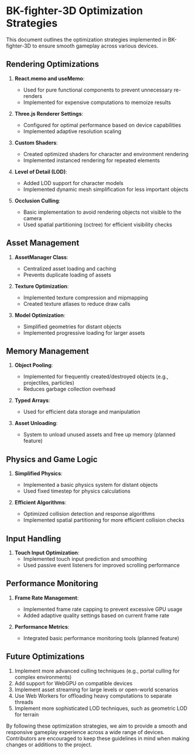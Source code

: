# BK-fighter-3D Optimization Strategies

This document outlines the optimization strategies implemented in BK-fighter-3D to ensure smooth gameplay across various devices.

## Rendering Optimizations

1. **React.memo and useMemo**: 
   - Used for pure functional components to prevent unnecessary re-renders
   - Implemented for expensive computations to memoize results

2. **Three.js Renderer Settings**:
   - Configured for optimal performance based on device capabilities
   - Implemented adaptive resolution scaling

3. **Custom Shaders**:
   - Created optimized shaders for character and environment rendering
   - Implemented instanced rendering for repeated elements

4. **Level of Detail (LOD)**:
   - Added LOD support for character models
   - Implemented dynamic mesh simplification for less important objects

5. **Occlusion Culling**:
   - Basic implementation to avoid rendering objects not visible to the camera
   - Used spatial partitioning (octree) for efficient visibility checks

## Asset Management

1. **AssetManager Class**:
   - Centralized asset loading and caching
   - Prevents duplicate loading of assets

2. **Texture Optimization**:
   - Implemented texture compression and mipmapping
   - Created texture atlases to reduce draw calls

3. **Model Optimization**:
   - Simplified geometries for distant objects
   - Implemented progressive loading for larger assets

## Memory Management

1. **Object Pooling**:
   - Implemented for frequently created/destroyed objects (e.g., projectiles, particles)
   - Reduces garbage collection overhead

2. **Typed Arrays**:
   - Used for efficient data storage and manipulation

3. **Asset Unloading**:
   - System to unload unused assets and free up memory (planned feature)

## Physics and Game Logic

1. **Simplified Physics**:
   - Implemented a basic physics system for distant objects
   - Used fixed timestep for physics calculations

2. **Efficient Algorithms**:
   - Optimized collision detection and response algorithms
   - Implemented spatial partitioning for more efficient collision checks

## Input Handling

1. **Touch Input Optimization**:
   - Implemented touch input prediction and smoothing
   - Used passive event listeners for improved scrolling performance

## Performance Monitoring

1. **Frame Rate Management**:
   - Implemented frame rate capping to prevent excessive GPU usage
   - Added adaptive quality settings based on current frame rate

2. **Performance Metrics**:
   - Integrated basic performance monitoring tools (planned feature)

## Future Optimizations

1. Implement more advanced culling techniques (e.g., portal culling for complex environments)
2. Add support for WebGPU on compatible devices
3. Implement asset streaming for large levels or open-world scenarios
4. Use Web Workers for offloading heavy computations to separate threads
5. Implement more sophisticated LOD techniques, such as geometric LOD for terrain

By following these optimization strategies, we aim to provide a smooth and responsive gameplay experience across a wide range of devices. Contributors are encouraged to keep these guidelines in mind when making changes or additions to the project.